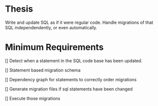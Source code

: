 # Thesis

Write and update SQL as if it were regular code. Handle migrations of that SQL independendently, or even automatically.

# Minimum Requirements

[] Detect when a statement in the SQL code base has been updated.

[] Statement based migration schema

[] Dependency graph for statements to correctly order migrations

[] Generate migration files if sql statements have been changed 

[] Execute those migrations

